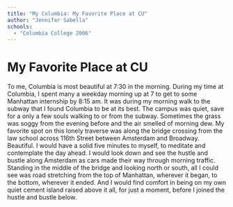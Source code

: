 ```yaml
---
title: "My Columbia: My Favorite Place at CU"
author: "Jennifer Sabella"
schools:
  - "Columbia College 2006"
---
```


# My Favorite Place at CU

To me, Columbia is most beautiful at 7:30 in the morning. During my time at Columbia, I spent many a weekday morning up at 7 to get to some Manhattan internship by 8:15 am. It was during my morning walk to the subway that I found Columbia to be at its best. The campus was quiet, save for a only a few souls walking to or from the subway. Sometimes the grass was soggy from the evening before and the air smelled of morning dew.  My favorite spot on this lonely traverse was along the bridge crossing from the law school across 116th Street between Amsterdam and Broadway.  Beautiful.  I would have a solid five minutes to myself, to meditate and contemplate the day ahead. I would look down and see the hustle and bustle along Amsterdam as cars made their way through morning traffic. Standing in the middle of the bridge and looking north or south, all I could see was road stretching from the top of Manhattan, wherever it began, to the bottom, wherever it ended. And I would find comfort in being on my own quiet cement island raised above it all, for just a moment, before I joined the hustle and bustle below.
